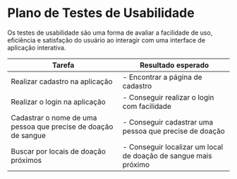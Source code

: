 # Plano de Testes de Usabilidade

Os testes de usabilidade são uma forma de avaliar a facilidade de uso, eficiência e satisfação do usuário ao interagir com uma interface de aplicação interativa. 

| Tarefa | Resultado esperado |
|------------|----------------------|
| Realizar cadastro na aplicação | - Encontrar a página de cadastro |
| Realizar o login na aplicação | - Conseguir realizar o login com facilidade |
| Cadastrar o nome de uma pessoa que precise de doação de sangue | - Conseguir cadastrar uma pessoa que precise de doação |
| Buscar por locais de doação próximos | - Conseguir localizar um local de doação de sangue mais próximo |